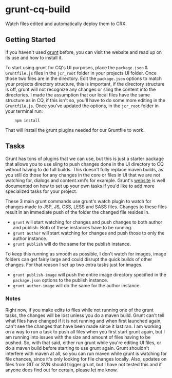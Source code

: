 grunt-cq-build
==============

Watch files edited and automatically deploy them to CRX.

## Getting Started

If you haven't used [grunt](http://gruntjs.com) before, you can visit the website and read up on its use and how to install it.

To start using grunt for CQ's UI purposes, place the `package.json` & `Gruntfile.js` files in the `jcr_root` folder in your projects UI folder. Once those two files are in the directory. Edit the `package.json` options to match your projects directory structure, this is important, if the directory structure is off, grunt will not recognize any changes or sling the content into the directories. I made the assumption that our local files have the same structure as in CQ, if this isn't so, you'll have to do some more editing in the `Gruntfile.js`. Once you've updated the options, in the `jcr_root` folder in your terminal run:

```shell
    npm install
```

That will install the grunt plugins needed for our Gruntfile to work.

## Tasks

Grunt has tons of plugins that we can use, but this is just a starter package that allows you to use sling to push changes done in the UI directory to CQ without having to do full builds. This doesn't fully replace maven builds, as you still do those for any changes in the core or files in UI that we are not watching for, dialogs and content.xml's for example. Grunt's [website](http://gruntjs.com) is well documented on how to set up your own tasks if you'd like to add more specialized tasks for your project.

These 3 main grunt commands use grunt's watch plugin to watch for changes made to JSP, JS, CSS, LESS and SASS files. Changes to these files result in an immediate push of the folder the changed file resides in.

* `grunt` will start watching for changes and push changes to both author and publish. Both of these instances have to be running.
* `grunt author` will start watching for changes and push those to only the author instance.
* `grunt publish` will do the same for the publish instance.


To keep this running as smooth as possible, I don't watch for images, image folders can get fairly large and could disrupt the quick builds of other changes. For that reason I set up two extra tasks just for images.

* `grunt publish-image` will push the entire image directory specified in the `package.json` options to the publish instance.
* `grunt author-image` will do the same for the author instance.


### Notes

Right now, if you make edits to files while not running one of the grunt tasks, the changes will be lost unless you do a maven build. Grunt can't tell what files have changed if it is not running and when first launched again, can't see the changes that have been made since it last ran. I am working on a way to run a task to push all files when you first start grunt again, but I am running into issues with the size and amount of files having to be pushed. So, with that said, either run grunt while you're editing UI files, or do a maven build before starting to use grunt again. Grunt shouldn't interfere with maven at all, so you can run maven while grunt is watching for file chances, since it's only looking for file changes locally. Also, updates on files from GIT or SVN should trigger grunt, but I have not tested this and if anyone does find out for certain, please let me know.
